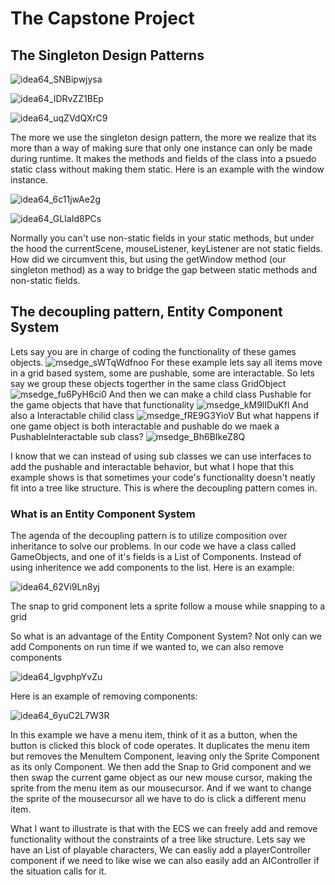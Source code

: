 # The Capstone Project

## The Singleton Design Patterns
![idea64_SNBipwjysa](https://github.com/user-attachments/assets/cb5bab09-019e-407b-833b-7601cf3387ea)

![idea64_IDRvZZ1BEp](https://github.com/user-attachments/assets/a198285d-cc3f-4ea3-8815-669e71dfe169)

![idea64_uqZVdQXrC9](https://github.com/user-attachments/assets/350c6fdf-cf33-417a-a8bd-6b831906e87e)

The more we use the singleton design pattern, the more we realize that its more than a way of making sure that only one instance can only be made during runtime. It makes the methods and fields of the class into a psuedo static class without making them static. Here is an example with the window instance.

![idea64_6c11jwAe2g](https://github.com/user-attachments/assets/cbf3675a-4992-4358-9d85-6051eae14c83)

![idea64_GLIaId8PCs](https://github.com/user-attachments/assets/91b98673-0f24-43e7-b6cf-2d90a8de7318)

Normally you can't use non-static fields in your static methods, but under the hood the currentScene, mouseListener, keyListener are not static fields. How did we circumvent this, but using the getWindow method (our singleton method) as a way to bridge the gap between static methods and non-static fields.

## The decoupling pattern, Entity Component System
Lets say you are in charge of coding the functionality of these games objects.
![msedge_sWTqWdfnoo](https://github.com/user-attachments/assets/87266b88-9984-4003-831e-5841533bba5a)
For these example lets say all items move in a grid based system, some are pushable, some are interactable. So lets say we group these objects togerther in the same class GridObject
![msedge_fu6PyH6ci0](https://github.com/user-attachments/assets/8c03c99a-d3e5-4c2e-b3f1-861559299d52)
And then we can make a child class Pushable for the game objects that have that functionality
![msedge_kM9lIDuKfl](https://github.com/user-attachments/assets/98ed9896-da7b-4f92-94be-985c6e355487)
And also a Interactable chilid class
![msedge_fRE9G3YioV](https://github.com/user-attachments/assets/6593829a-53f3-419b-822f-19f2191b7695)
But what happens if one game object is both interactable and pushable do we maek a PushableInteractable sub class?
![msedge_Bh6BIkeZ8Q](https://github.com/user-attachments/assets/3ea24ce1-3be6-4b21-9d88-30cf2300a5ba)

I know that we can instead of using sub classes we can use interfaces to add the pushable and interactable behavior, but what I hope that this example shows is that sometimes your code's functionality doesn't neatly fit into a tree like structure. This is where the decoupling pattern comes in.

### What is an Entity Component System
The agenda of the decoupling pattern is to utilize composition over inheritance to solve our problems. In our code we have a class called GameObjects, and one of it's fields is a List of Components. Instead of using inheritence we add components to the list. Here is an example:

![idea64_62Vi9Ln8yj](https://github.com/user-attachments/assets/8900f331-2a1a-4287-9b5e-864169b71c97)

The snap to grid component lets a sprite follow a mouse while snapping to a grid

So what is an advantage of the Entity Component System? Not only can we add Components on run time if we wanted to, we can also remove components

![idea64_lgvphpYvZu](https://github.com/user-attachments/assets/9c71a40c-e3e3-4bee-b81e-2667040fb959)

Here is an example of removing components: 

![idea64_6yuC2L7W3R](https://github.com/user-attachments/assets/dc39dfdb-e837-423e-aa55-672ace5e2131)

In this example we have a menu item, think of it as a button, when the button is clicked this block of code operates. It duplicates the menu item but removes the MenuItem Component, leaving only the Sprite Component as its only Component. We then add the Snap to Grid component and we then swap the current game object as our new mouse cursor, making the sprite from the menu item as our mousecursor. And if we want to change the sprite of the mousecursor all we have to do is click a different menu item. 

What I want to illustrate is that with the ECS we can freely add and remove functionality without the constraints of a tree like structure. Lets say we have an List of playable characters, We can easliy add a playerController component if we need to like wise we can also easily add an AIController if the situation calls for it. 
